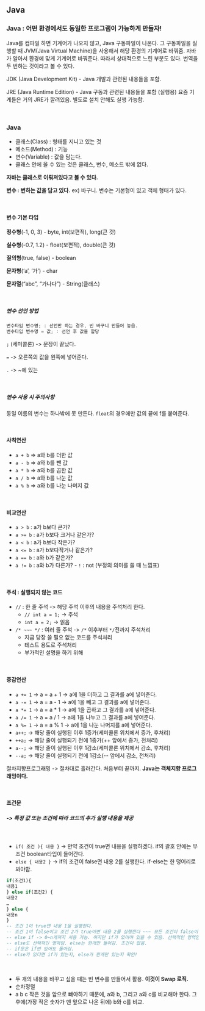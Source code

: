 ## Java

### Java : 어떤 환경에서도 동일한 프로그램이 가능하게 만들자!

Java를 컴파일 하면 기계어가 나오지 않고, Java 구동파일이 나온다.
그 구동파일을 실행할 때 JVM(Java Virtual Machine)을 사용해서 해당 환경의 기계어로 바꿔줌.
자바가 알아서 환경에 맞게 기계어로 바꿔준다. 따라서 상대적으로 느린 부분도 있다. 번역을 두 번하는 것이라고 볼 수 있다.

JDK (Java Development Kit) - Java 개발과 관련된 내용들을 포함.

JRE (Java Runtime Edition) - Java 구동과 관련된 내용들을 포함 (실행용) 요즘 기계들은 거의 JRE가 깔려있음. 별도로 설치 안해도 실행 가능함.

<br/>

### Java

- 클래스(Class) : 형태를 지니고 있는 것
- 메소드(Method) : 기능
- 변수(Variable) : 값을 담는다.
- 클래스 안에 올 수 있는 것은 클래스, 변수, 메소드 밖에 없다.

**자바는 클래스로 이뤄져있다고 볼 수 있다.**

**변수 : 변하는 값을 담고 있다.**
ex) 바구니. 변수는 기본형이 있고 객체 형태가 있다.

<br/>

#### 변수 기본 타입

**정수형**(-1, 0, 3) - byte, int(보편적), long(큰 것)

**실수형**(-0.7, 1.2) - float(보편적), double(큰 것)

**질의형**(true, false) - boolean

**문자형**(‘a’, ‘가’) - char

**문자열**(“abc”, “가나다”) - String(클래스)

<br/>

##### 변수 선언 방법

```java
변수타입 변수명; : 선언만 하는 경우, 빈 바구니 만들어 놓음.
변수타입 변수명 = 값; : 선언 후 값을 할당
```

`;` (세미콜론) -> 문장이 끝났다.

`=` -> 오른쪽의 값을 왼쪽에 넣어준다.

`.` -> ~에 있는

<br/>

##### 변수 사용 시 주의사항

동일 이름의 변수는 하나밖에 못 만든다.
`float`의 경우에만 값의 끝에 f를 붙여준다.

<br/>

#### 사칙연산
- `a + b` => a와 b를 더한 값
- `a - b` => a와 b를 뺀 값
- `a * b` => a와 b를 곱한 값
- `a / b` => a와 b를 나눈 값
- `a % b` => a와 b를 나눈 나머지 값

<br/>

#### 비교연산
- `a > b` : a가 b보다 큰가?
- `a >= b` : a가 b보다 크거나 같은가?
- `a < b` : a가 b보다 작은가?
- `a <= b` : a가 b보다작거나 같은가?
- `a == b` : a와 b가 같은가?
- `a != b` : a와 b가 다른가?
        - `!` : not (부정의 의미를 쓸 때 느낌표)

<br/>

#### 주석 : 실행되지 않는 코드
- `//` : 한 줄 주석 -> 해당 주석 이후의 내용을 주석처리 한다.
    - `// int a = 1;` -> 주석
    - `int a = 2;` -> 읽음
- `/* ~~~ */` : 여러 줄 주석 -> `/*` 이후부터 `*/`전까지 주석처리
    - 지금 당장 쓸 필요 없는 코드를 주석처리
    - 테스트 용도로 주석처리
    - 부가적인 설명을 하기 위해

<br/>

#### 증감연산
- `a += 1` -> a = a + 1 -> a에 1을 더하고 그 결과를 a에 넣어준다.
- `a -= 1` -> a = a - 1 -> a에 1을 빼고 그 결과를 a에 넣어준다.
- `a *= 1` -> a = a * 1 -> a에 1을 곱하고 그 결과를 a에 넣어준다.
- `a /= 1` -> a = a / 1 -> a에 1을 나누고 그 결과를 a에 넣어준다.
- `a %= 1` -> a = a % 1 -> a에 1을 나눈 나머지를 a에 넣어준다.
- `a++;` -> 해당 줄이 실행된 이후 1증가(세미콜론 위치에서 증가, 후처리)
- `++a;` -> 해당 줄이 실행되기 전에 1증가(++ 앞에서 증가, 전처리)
- `a--;` -> 해당 줄이 실행된 이후 1감소(세미콜론 위치에서 감소, 후처리)
- `--a;` -> 해당 줄이 실행되기 전에 1감소(-- 앞에서 감소, 전처리)

절차지향프로그래밍 -> 절차대로 흘러간다. 처음부터 끝까지. 
**Java는 객체지향 프로그래밍이다.**

<br/>

#### 조건문 
##### -> 특정 값 또는 조건에 따라 코드의 추가 실행 내용을 제공

<br/>

- `if( 조건 ){ 내용 }` -> 만약 조건이 true면 내용을 실행하겠다. if의 괄호 안에는 무조건 boolean타입이 들어간다.
- `else { 내용2 }` -> if의 조건이 false면 내용 2를 실행한다. if-else는 한 덩어리로 봐야함. 
```sql
if(조건1){
내용1
} else if(조건2) {
내용2
…
} else {
내용n
}
-- 조건 1이 true면 내용 1을 실행한다. 
-- 조건 1이 false이고 조건 2가 true이면 내용 2를 실행한다 ~~~ 모든 조건이 false이면 내용n을 실행한다.
-- else if -> 0~n개까지 사용 가능. 하지만 if가 있어야 있을 수 있음. 선택적인 영역임
-- else도 선택적인 영역임. else는 한개만 들어감. 조건이 없음.
-- if문은 if만 있어도 돌아감.
-- else가 있다면 if가 있는지, else가 한개만 있는지 확인!
```

<br/>

- 두 개의 내용을 바꾸고 싶을 때는 빈 변수를 만들어서 활용. **이것이 Swap 로직.**
- 순차정렬
- a b c 작은 것을 앞으로 뺴야하기 때문에, a와 b, 그리고 a와 c를 비교해야 한다. 그 후에(가장 작은 숫자가 맨 앞으로 나온 뒤에) b와 c를 비교.